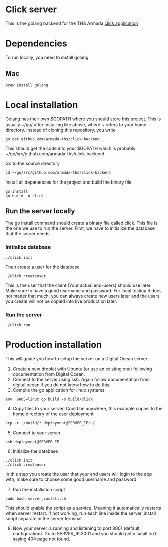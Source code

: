 # Click server
This is the golang backend for the THS Armada [click application](https://github.com/armada-ths/click-frontend) 

# Dependencies
To run locally, you need to install golang.
## Mac
```
brew install golang
```

# Local installation
Golang has their own $GOPATH where you should store this project. 
This is usually ~/go/ after installing like above, where ~ refers to your home directory. 
Instead of cloning this repository, you write
```
go get github.com/armada-ths/click-backend
```
This should get the code into your $GOPATH which is probably ~/go/src/github.com/armada-ths/click-backend

Go to the source directory
```
cd ~/go/src/github.com/armada-ths/click-backend
```

Install all depenencies for the project and build the binary file
```
go install
go build -o click
```

## Run the server locally
The go install command should create a binary file called click. This file is the one we use to run the server.
First, we have to initialize the database that the server needs.

### Initialize database
```
./click init
```
Then create a user for the database
```
./click createuser
```
This is the user that the client (Your actual end-users) should use later. Make sure to have a good username and password.
For local testing it does not matter that much, you can always create new users later and the users you create will not be copied into live production later.

### Run the server
```
./click run
```


# Production installation
This will guide you how to setup the server on a Digital Ocean server.

1. Create a new droplet with Ubuntu (or use an existing one) following documentation from Digital Ocean.
2. Connect to the server using ssh. Again follow documentation from digital ocean if you do not know how to do this.
3. Complie the go application for linux systems
```
env  GOOS=linux go build -o build/click
```
4. Copy files to your server. Could be anywhere, this example copies to the home directory of the user deployment
```
scp -r ./build/* deployment@SERVER_IP:~/
```
5. Connect to your server
```
ssh deployment@SERVER_IP
```
6. Initialize the database
```
./click init
./click createuser
```
In this step you create the user that your end users will login to the app with, make sure to choose some good username and password

7. Run the installation script
```
sudo bash server_install.sh
```
This should enable the script as a service. Meaning it automatically restarts when server restart.
If not working, run each line inside the server_install script separate in the server terminal

8. Now your server is running and listening to port 3001 (default configuration). Go to SERVER_IP:3001 and you should get a small text saying 404 page not found.



